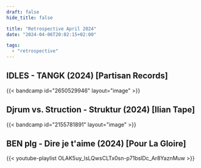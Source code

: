 ```yaml
---
draft: false
hide_title: false

title: "Retrospective April 2024"
date: "2024-04-06T20:02:15+02:00"

tags:
  - "retrospective"
---
```


## IDLES - TANGK (2024) [Partisan Records]

{{< bandcamp id="2650529946" layout="image" >}}

## Djrum vs. Struction - Struktur (2024) [Ilian Tape]

{{< bandcamp id="2155781891" layout="image" >}}

## BEN plg - Dire je t'aime (2024) [Pour La Gloire]

{{< youtube-playlist OLAK5uy_lsLQwsCLTx0sn-p71bslDc_Ar8YaznMuw >}}
